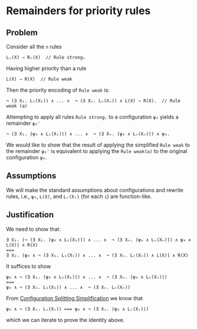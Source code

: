 # Remainders for priority rules

## Problem

Consider all the `n` rules 

```
Lᵢ(X) ⇒ Rᵢ(X)  // Rule strongᵢ
```

Having higher priority than a rule

```
L(X) ⇒ R(X)  // Rule weak
```

Then the priority encoding of `Rule weak` is:

```
¬ (∃ X₁. L₁(X₁)) ∧ ... ∧  ¬ (∃ Xₙ. Lₙ(Xₙ)) ∧ L(X) ⇒ R(X).  // Rule weak (a)
```

Attempting to apply all rules `Rule strongᵢ` to a configuration `ψ₀` yields a
remainder `ψ₀'`

```
¬ (∃ X₁. ⌈ψ₀ ∧ L₁(X₁)⌉) ∧ ... ∧  ¬ (∃ Xₙ. ⌈ψ₀ ∧ Lₙ(Xₙ)⌉) ∧ ψ₀.
```

We would like to show that the result of applying the simplified `Rule weak`
to the remainder `ψ₀'` is equivalent to applying the `Rule weak(a)`
to the original configuration `ψ₀`.


## Assumptions

We will make the standard assumptions about configurations and rewrite rules, i.e.,
`ψ₀`, `L(X)`, and `Lᵢ(Xᵢ)` (for each `i`) are function-like.
 
## Justification

We need to show that:

```
∃ X₂. ⌈¬ (∃ X₁. ⌈ψ₀ ∧ L₁(X₁)⌉) ∧ ... ∧  ¬ (∃ Xₙ. ⌈ψ₀ ∧ Lₙ(Xₙ)⌉) ∧ ψ₀ ∧ L(X)⌉ ∧ R(X)
===
∃ X₂. ⌈ψ₀ ∧ ¬ (∃ X₁. L₁(X₁)) ∧ ... ∧  ¬ (∃ Xₙ. Lₙ(Xₙ)) ∧ L(X)⌉ ∧ R(X)
```

It suffices to show

```
ψ₀ ∧ ¬ (∃ X₁. ⌈ψ₀ ∧ L₁(X₁)⌉) ∧ ... ∧  ¬ (∃ Xₙ. ⌈ψ₀ ∧ Lₙ(Xₙ)⌉)
===
ψ₀ ∧ ¬ (∃ X₁. L₁(X₁)) ∧ ... ∧  ¬ (∃ Xₙ. Lₙ(Xₙ))
```

From [Configuration Splitting Simplification](2018-11-08-Configuration-Splitting-Simplification.md) we know that 

```
ψ₀ ∧ ¬ (∃ Xᵢ. Lᵢ(Xᵢ)) === ψ₀ ∧ ¬ (∃ Xᵢ. ⌈ψ₀ ∧ Lᵢ(Xᵢ)⌉)
```

which we can iterate to prove the identity above.

